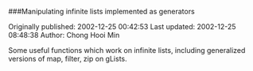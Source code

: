 ###Manipulating infinite lists implemented as generators

Originally published: 2002-12-25 00:42:53
Last updated: 2002-12-25 08:48:38
Author: Chong Hooi Min

Some useful functions which work on infinite lists, including generalized versions of map, filter, zip on gLists.
